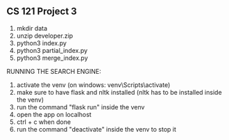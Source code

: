 ## CS 121 Project 3
1. mkdir data
2. unzip developer.zip
3. python3 index.py
4. python3 partial_index.py
5. python3 merge_index.py


RUNNING THE SEARCH ENGINE:
1. activate the venv (on windows: venv\Scripts\activate)
3. make sure to have flask and nltk installed (nltk has to be installed inside the venv)
4. run the command "flask run" inside the venv
5. open the app on localhost
6. ctrl + c when done
7. run the command "deactivate" inside the venv to stop it
